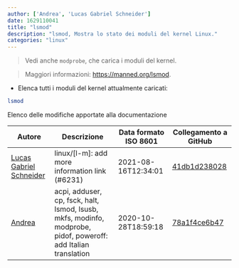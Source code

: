 ```yaml
---
author: ['Andrea', 'Lucas Gabriel Schneider']
date: 1629110041
title: "lsmod"
description: "lsmod, Mostra lo stato dei moduli del kernel Linux."
categories: "linux"
---
```

> Vedi anche `modprobe`, che carica i moduli del kernel.

> Maggiori informazioni: <https://manned.org/lsmod>.

- Elenca tutti i moduli del kernel attualmente caricati:

```bash
lsmod
```
Elenco delle modifiche apportate alla documentazione


Autore | Descrizione | Data formato ISO 8601 | Collegamento a GitHub
------|-----|-----|-----
[Lucas Gabriel Schneider](mailto:casdpa@gmail.com) | linux/[l-m]: add more information link (#6231) | 2021-08-16T12:34:01 | [41db1d238028](https://github.com/tldr-pages/tldr/commit/41db1d2380286234a89aaa2131d8e1d1c531b850)
[Andrea](mailto:agnophi@gmail.com) | acpi, adduser, cp, fsck, halt, lsmod, lsusb, mkfs, modinfo, modprobe, pidof, poweroff: add Italian translation | 2020-10-28T18:59:18 | [78a1f4ce6b47](https://github.com/tldr-pages/tldr/commit/78a1f4ce6b4737c3049ec89305ab9a6f1ba54601)

